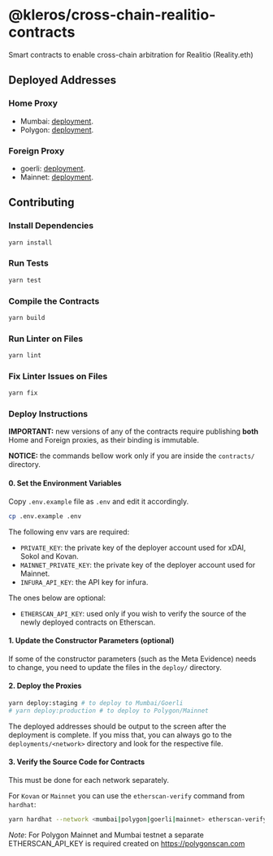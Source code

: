 # @kleros/cross-chain-realitio-contracts

Smart contracts to enable cross-chain arbitration for Realitio (Reality.eth)

## Deployed Addresses

### Home Proxy

- Mumbai: [deployment](deployments/mumbai/RealitioHomeArbitrationProxy.json#L2).
- Polygon: [deployment](deployments/polygon/RealitioHomeArbitrationProxy.json#L2).

### Foreign Proxy

- goerli: [deployment](deployments/goerli/RealitioForeignArbitrationProxy.json#L2).
- Mainnet: [deployment](deployments/mainnet/RealitioForeignArbitrationProxy.json#L2).

## Contributing

### Install Dependencies

```bash
yarn install
```

### Run Tests

```bash
yarn test
```

### Compile the Contracts

```bash
yarn build
```

### Run Linter on Files

```bash
yarn lint
```

### Fix Linter Issues on Files

```bash
yarn fix
```

### Deploy Instructions

**IMPORTANT:** new versions of any of the contracts require publishing **both** Home and Foreign proxies, as their binding is immutable.

**NOTICE:** the commands bellow work only if you are inside the `contracts/` directory.

#### 0. Set the Environment Variables

Copy `.env.example` file as `.env` and edit it accordingly.

```bash
cp .env.example .env
```

The following env vars are required:

- `PRIVATE_KEY`: the private key of the deployer account used for xDAI, Sokol and Kovan.
- `MAINNET_PRIVATE_KEY`: the private key of the deployer account used for Mainnet.
- `INFURA_API_KEY`: the API key for infura.

The ones below are optional:

- `ETHERSCAN_API_KEY`: used only if you wish to verify the source of the newly deployed contracts on Etherscan.

#### 1. Update the Constructor Parameters (optional)

If some of the constructor parameters (such as the Meta Evidence) needs to change, you need to update the files in the `deploy/` directory.

#### 2. Deploy the Proxies

```bash
yarn deploy:staging # to deploy to Mumbai/Goerli
# yarn deploy:production # to deploy to Polygon/Mainnet
```

The deployed addresses should be output to the screen after the deployment is complete.
If you miss that, you can always go to the `deployments/<network>` directory and look for the respective file.

#### 3. Verify the Source Code for Contracts

This must be done for each network separately.

For `Kovan` or `Mainnet` you can use the `etherscan-verify` command from `hardhat`:

```bash
yarn hardhat --network <mumbai|polygon|goerli|mainnet> etherscan-verify
```

_Note_: For Polygon Mainnet and Mumbai testnet a separate ETHERSCAN_API_KEY is required created on https://polygonscan.com
